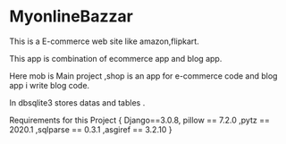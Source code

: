 # MyonlineBazzar
This is a E-commerce web site like amazon,flipkart.

This app is combination of ecommerce app and blog app.

Here mob is Main project ,shop is an app for e-commerce code and blog app i write blog code.

In dbsqlite3 stores datas and tables .

Requirements for this Project    {   Django==3.0.8, pillow == 7.2.0 ,pytz == 2020.1 ,sqlparse == 0.3.1 ,asgiref == 3.2.10 }
